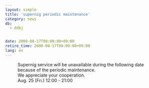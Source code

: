 ```yaml
---
layout: simple
title: 'supernig periodic maintenance'
category: news
db:
  - ddbj


date: 2000-08-17T00:00:00+09:00
retire_time: 2000-08-17T00:00:00+09:00
lang: en
---
```


<dd>Supernig service will be unavailable during the following date because of the periodic maintenance.<br>We appreciate your cooperation.<br>
<dd>Aug. 25 (Fri.) 12:00 - 21:00</dd>
</dd>
